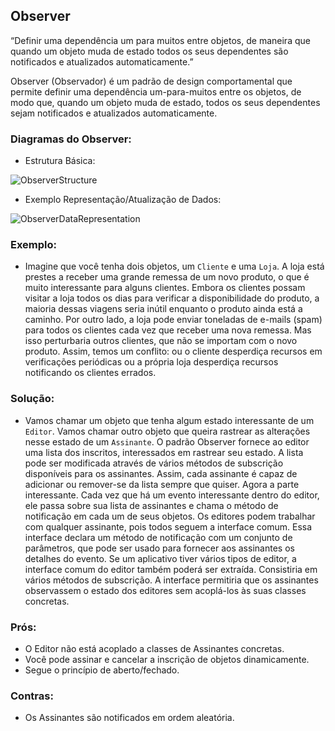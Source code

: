 ## Observer
“Definir uma dependência um para muitos entre objetos, de maneira que quando um objeto muda de estado todos os seus dependentes são notificados e atualizados automaticamente.”

Observer (Observador) é um padrão de design comportamental que permite definir uma dependência um-para-muitos entre os objetos, de modo que, quando um objeto muda de estado, todos os seus dependentes sejam notificados e atualizados automaticamente.

### Diagramas do Observer:
* Estrutura Básica:

![ObserverStructure](https://refactoring.guru/images/patterns/diagrams/observer/structure.png)

* Exemplo Representação/Atualização de Dados:

![ObserverDataRepresentation](https://brizeno.files.wordpress.com/2011/10/classdiagram1.png?w=682)

### Exemplo:
 - Imagine que você tenha dois objetos, um `Cliente` e uma `Loja`. A loja está prestes a receber uma grande remessa de um novo produto, o que é muito interessante para alguns clientes.
 Embora os clientes possam visitar a loja todos os dias para verificar a disponibilidade do produto, a maioria dessas viagens seria inútil enquanto o produto ainda está a caminho.
 Por outro lado, a loja pode enviar toneladas de e-mails (spam) para todos os clientes cada vez que receber uma nova remessa. Mas isso perturbaria outros clientes, que não se importam com o novo produto.
 Assim, temos um conflito: ou o cliente desperdiça recursos em verificações periódicas ou a própria loja desperdiça recursos notificando os clientes errados.

### Solução:
 - Vamos chamar um objeto que tenha algum estado interessante de um `Editor`. Vamos chamar outro objeto que queira rastrear as alterações nesse estado de um `Assinante`.
 O padrão Observer fornece ao editor uma lista dos inscritos, interessados ​​em rastrear seu estado. A lista pode ser modificada através de vários métodos de subscrição disponíveis para os assinantes. Assim, cada assinante é capaz de adicionar ou remover-se da lista sempre que quiser.
 Agora a parte interessante. Cada vez que há um evento interessante dentro do editor, ele passa sobre sua lista de assinantes e chama o método de notificação em cada um de seus objetos.
 Os editores podem trabalhar com qualquer assinante, pois todos seguem a interface comum. Essa interface declara um método de notificação com um conjunto de parâmetros, que pode ser usado para fornecer aos assinantes os detalhes do evento.
 Se um aplicativo tiver vários tipos de editor, a interface comum do editor também poderá ser extraída. Consistiria em vários métodos de subscrição. A interface permitiria que os assinantes observassem o estado dos editores sem acoplá-los às suas classes concretas.

### Prós:
 - O Editor não está acoplado a classes de Assinantes concretas.
 - Você pode assinar e cancelar a inscrição de objetos dinamicamente.
 - Segue o princípio de aberto/fechado.

### Contras:
 - Os Assinantes são notificados em ordem aleatória.